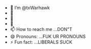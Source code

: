 - 👋 I’m @txWarhawk
- 👀 
- 🌱 
- 💞️ 
- 📫 How to reach me ...DON"T
- 😄 Pronouns: ...FUK UR PRONOUNS
- ⚡ Fun fact: ...LIBERALS SUCK

<!---
txWarhawk/txWarhawk is a ✨ special ✨ repository because its `README.md` (this file) appears on your GitHub profile.
You can click the Preview link to take a look at your changes.
--->
